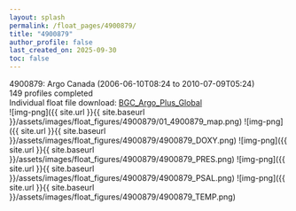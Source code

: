 ```yaml
---
layout: splash
permalink: /float_pages/4900879/
title: "4900879"
author_profile: false
last_created_on: 2025-09-30
toc: false
---
```

 
4900879: Argo Canada (2006-06-10T08:24 to 2010-07-09T05:24)\
149 profiles completed\
Individual float file download: [BGC_Argo_Plus_Global](https://ftp.soest.hawaii.edu/bgc_argo_plus/Individual_Floats/outliers_removed/4900879_Sprof_processed.nc)\
![img-png]({{ site.url }}{{ site.baseurl }}/assets/images/float_figures/4900879/01_4900879_map.png)
![img-png]({{ site.url }}{{ site.baseurl }}/assets/images/float_figures/4900879/4900879_DOXY.png)
![img-png]({{ site.url }}{{ site.baseurl }}/assets/images/float_figures/4900879/4900879_PRES.png)
![img-png]({{ site.url }}{{ site.baseurl }}/assets/images/float_figures/4900879/4900879_PSAL.png)
![img-png]({{ site.url }}{{ site.baseurl }}/assets/images/float_figures/4900879/4900879_TEMP.png)
